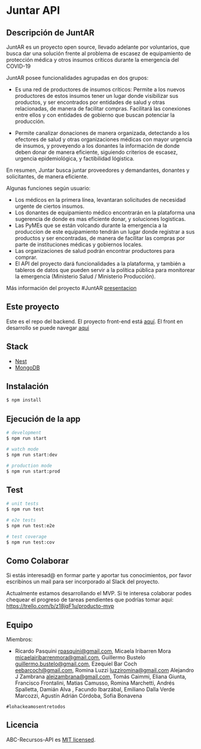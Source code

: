 # Juntar API

## Descripción de JuntAR

JuntAR es un proyecto open source, llevado adelante por voluntarios, que busca dar una solución frente al problema de escasez de equipamiento de protección médica y otros insumos críticos durante la emergencia del COVID-19

JuntAR posee funcionalidades agrupadas en dos grupos:

* Es una red de productores de insumos críticos:
Permite a los nuevos productores de estos insumos tener un lugar donde visibilizar sus productos, y ser encontrados por entidades de salud y otras relacionadas, de manera de facilitar compras. Facilitará las conexiones entre ellos y con entidades de gobierno que buscan  potenciar la producción. 

* Permite canalizar donaciones de manera organizada, detectando a los efectores de salud y otras organizaciones médicas con mayor urgencia de insumos, y proveyendo a los donantes la información de donde deben donar de manera eficiente, siguiendo criterios de escasez, urgencia epidemiológica, y factibilidad lógistica.

En resumen, Juntar busca juntar proveedores y demandantes, donantes y solicitantes, de manera eficiente.

Algunas funciones según usuario:

* Los médicos en la primera línea, levantaran solicitudes de necesidad urgente de ciertos insumos.
* Los donantes de equipamiento médico encontrarán en la plataforma una sugerencia de donde es mas eficiente donar, y soluciones logisticas.
* Las PyMEs que se están volcando durante la emergencia a la produccion de este equipamiento tendrán un lugar donde registrar a sus productos y ser encontradas, de manera de facilitar las compras por parte de instituciones médicas y gobiernos locales.
* Las organizaciones de salud podrán encontrar productores para comprar.
* El API del proyecto dará funcionalidades a la plataforma, y también a tableros de datos que pueden servir a la política pública para monitorear la emergencia (Ministerio Salud / Ministerio Producción).


Más información del proyecto #JuntAR  [presentacion](https://docs.google.com/presentation/d/11mDfurV6uqYacidEBVOcvdYdY3kEkzJV8-IxPl6_Zt4/edit#slide=id.g1f87997393_0_782)


## Este proyecto

Este es el repo del backend.  El proyecto front-end está [aquí](https://github.com/lohackeamosentretodos/abc-recursos-be). El front en desarrollo se puede navegar [aqui](https://abcrecursos.github.io/abc-recursos-fe/abc-recursos-fe#/home)


## Stack

- [Nest](https://github.com/nestjs/nest)
- [MongoDB](https://mongodb.com)

## Instalación

```bash
$ npm install
```

## Ejecución de la app

```bash
# development
$ npm run start

# watch mode
$ npm run start:dev

# production mode
$ npm run start:prod
```

## Test

```bash
# unit tests
$ npm run test

# e2e tests
$ npm run test:e2e

# test coverage
$ npm run test:cov
```

## Como Colaborar

 Si estás interesad@ en formar parte y aportar tus conocimientos, por favor escribinos un mail para ser incorporado al Slack del proyecto.

Actualmente estamos desarrollando el MVP. Si te interesa colaborar podes chequear el progreso de tareas pendientes que podrías tomar aquí:
https://trello.com/b/z18jqF1u/producto-mvp

## Equipo

Miembros:
- Ricardo Pasquini <rpasquini@gmail.com>, Micaela Iribarren Mora <micaelairibarrenmora@gmail.com>, Guillermo Bustelo <guillermo.bustelo@gmail.com>, Ezequiel Bar Coch <eebarcoch@gmail.com>, Romina Luzzi <luzziromina@gmail.com> Alejandro J Zambrana <alejzambrana@gmail.com>, Tomás Caimmi, Eliana Giunta, Francisco Frontalini, Matias Camusso,  Romina Marchetti, Andrés	Spalletta, Damián	Alva , Facundo	Ibarzábal, Emiliano	Dalla Verde Marcozzi, Agustín Adrián	Córdoba, Sofia	Bonavena

`#lohackeamosentretodos`

## Licencia

  ABC-Recursos-API es [MIT licensed](LICENSE).
